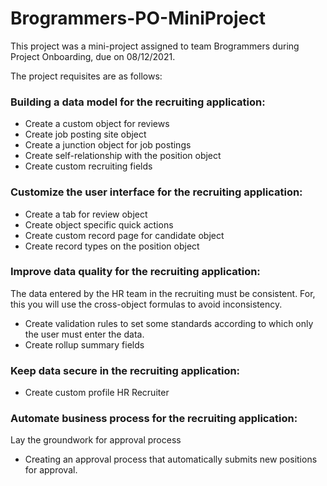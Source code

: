 # Brogrammers-PO-MiniProject
This project was a mini-project assigned to team Brogrammers during Project Onboarding, due on 08/12/2021.

The project requisites are as follows:

### Building a data model for the recruiting application: 
- Create a custom object for reviews
- Create job posting site object
- Create a junction object for job postings
- Create self-relationship with the position object
- Create custom recruiting fields
 
### Customize the user interface for the recruiting application:
- Create a tab for review object
- Create object specific quick actions
- Create custom record page for candidate object
- Create record types on the position object

### Improve data quality for the recruiting application:
The data entered by the HR team in the recruiting must be consistent. For, this you will use the cross-object formulas to avoid inconsistency.
- Create validation rules to set some standards according to which only the user must enter the data.
- Create rollup summary fields

### Keep data secure in the recruiting application:
- Create custom profile HR Recruiter

### Automate business process for the recruiting application:
Lay the groundwork for approval process
- Creating an approval process that automatically submits new positions for approval.
